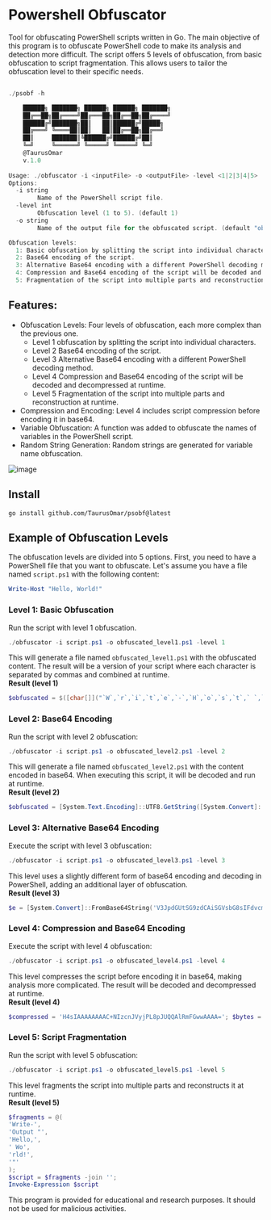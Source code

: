 # Powershell Obfuscator
Tool for obfuscating PowerShell scripts written in Go. The main objective of this program is to obfuscate PowerShell code to make its analysis and detection more difficult.
The script offers 5 levels of obfuscation, from basic obfuscation to script fragmentation. This allows users to tailor the obfuscation level to their specific needs.

```powershell 

./psobf -h

	██████╗ ███████╗ ██████╗ ██████╗ ███████╗
	██╔══██╗██╔════╝██╔═══██╗██╔══██╗██╔════╝
	██████╔╝███████╗██║   ██║██████╔╝█████╗
	██╔═══╝ ╚════██║██║   ██║██╔══██╗██╔══╝
	██║     ███████║╚██████╔╝██████╔╝██║
	╚═╝     ╚══════╝ ╚═════╝ ╚═════╝ ╚═╝
	@TaurusOmar
	v.1.0											 	
	
Usage: ./obfuscator -i <inputFile> -o <outputFile> -level <1|2|3|4|5>
Options:
  -i string
    	Name of the PowerShell script file.
  -level int
    	Obfuscation level (1 to 5). (default 1)
  -o string
    	Name of the output file for the obfuscated script. (default "obfuscated.ps1")

Obfuscation levels:
  1: Basic obfuscation by splitting the script into individual characters.
  2: Base64 encoding of the script.
  3: Alternative Base64 encoding with a different PowerShell decoding method.
  4: Compression and Base64 encoding of the script will be decoded and decompressed at runtime.
  5: Fragmentation of the script into multiple parts and reconstruction at runtime.
```

## Features:
- Obfuscation Levels: Four levels of obfuscation, each more complex than the previous one.
    - Level 1 obfuscation by splitting the script into individual characters.
    - Level 2 Base64 encoding of the script.
    - Level 3 Alternative Base64 encoding with a different PowerShell decoding method.
    - Level 4 Compression and Base64 encoding of the script will be decoded and decompressed at runtime.
    - Level 5 Fragmentation of the script into multiple parts and reconstruction at runtime.
- Compression and Encoding: Level 4 includes script compression before encoding it in base64.
- Variable Obfuscation: A function was added to obfuscate the names of variables in the PowerShell script.
- Random String Generation: Random strings are generated for variable name obfuscation.

![image](https://github.com/TaurusOmar/psobf/blob/main/psobf.gif?raw=true)

## Install
```
go install github.com/TaurusOmar/psobf@latest
```

## Example of Obfuscation Levels
The obfuscation levels are divided into 5 options. First, you need to have a PowerShell file that you want to obfuscate. Let's assume you have a file named `script.ps1` with the following content:

```powershell
Write-Host "Hello, World!"
```

### Level 1: Basic Obfuscation

Run the script with level 1 obfuscation.
```powershell
./obfuscator -i script.ps1 -o obfuscated_level1.ps1 -level 1
```
This will generate a file named `obfuscated_level1.ps1` with the obfuscated content. The result will be a version of your script where each character is separated by commas and combined at runtime.<br>
**Result (level 1)**
```powershell
$obfuscated = $([char[]]("`W`,`r`,`i`,`t`,`e`,`-`,`H`,`o`,`s`,`t`,` `,`"`,`H`,`e`,`l`,`l`,`o`,`,` `,`W`,`o`,`r`,`l`,`d`,`!`,`"`") -join ''); Invoke-Expression $obfuscated
```

### Level 2: Base64 Encoding
Run the script with level 2 obfuscation:
```powershell
./obfuscator -i script.ps1 -o obfuscated_level2.ps1 -level 2
```
This will generate a file named `obfuscated_level2.ps1` with the content encoded in base64. When executing this script, it will be decoded and run at runtime.<br>
**Result (level 2)**
```powershell
$obfuscated = [System.Text.Encoding]::UTF8.GetString([System.Convert]::FromBase64String('V3JpdGUtSG9zdCAiSGVsbG8sIFdvcmxkISI=')); Invoke-Expression $obfuscated
```

### Level 3: Alternative Base64 Encoding
Execute the script with level 3 obfuscation:
```powershell
./obfuscator -i script.ps1 -o obfuscated_level3.ps1 -level 3
```
This level uses a slightly different form of base64 encoding and decoding in PowerShell, adding an additional layer of obfuscation.<br>
**Result (level 3)**
```powershell
$e = [System.Convert]::FromBase64String('V3JpdGUtSG9zdCAiSGVsbG8sIFdvcmxkISI='); $obfuscated = [System.Text.Encoding]::UTF8.GetString($e); Invoke-Expression $obfuscated
```

### Level 4: Compression and Base64 Encoding
Execute the script with level 4 obfuscation:
```powershell
./obfuscator -i script.ps1 -o obfuscated_level4.ps1 -level 4
```
This level compresses the script before encoding it in base64, making analysis more complicated. The result will be decoded and decompressed at runtime.<br>
**Result (level 4)**
```powershell
$compressed = 'H4sIAAAAAAAAC+NIzcnJVyjPL8pJUQQAlRmFGwwAAAA='; $bytes = [System.Convert]::FromBase64String($compressed); $stream = New-Object IO.MemoryStream(, $bytes); $decompressed = New-Object IO.Compression.GzipStream($stream, [IO.Compression.CompressionMode]::Decompress); $reader = New-Object IO.StreamReader($decompressed); $obfuscated = $reader.ReadToEnd(); Invoke-Expression $obfuscated
```

### Level 5: Script Fragmentation
Run the script with level 5 obfuscation:
```powershell
./obfuscator -i script.ps1 -o obfuscated_level5.ps1 -level 5
```
This level fragments the script into multiple parts and reconstructs it at runtime.<br>
**Result (level 5)**
```powershell
$fragments = @(
'Write-', 
'Output "', 
'Hello,', 
' Wo', 
'rld!', 
'"'
); 
$script = $fragments -join ''; 
Invoke-Expression $script
```

This program is provided for educational and research purposes. It should not be used for malicious activities.
